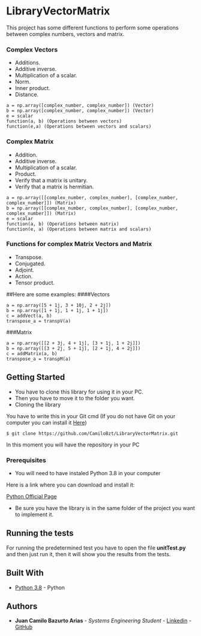 # LibraryVectorMatrix


This project has some different functions to perform some operations between complex numbers, vectors and matrix.

### Complex Vectors
- Additions.
- Additive inverse.
- Multiplication of a scalar.
- Norm.
- Inner product.
- Distance.

```
a = np.array([complex_number, complex_number]) (Vector)
b = np.array([complex_number, complex_number]) (Vector)
e = scalar
function(a, b) (Operations between vectors)
function(e,a) (Operations between vectors and scalars)
```

### Complex Matrix
- Addition.
- Additive inverse.
- Multiplication of a scalar.
- Product.
- Verify that a matrix is unitary.
- Verify that a matrix is hermitian.

```
a = np.array([[complex_number, complex_number], [complex_number, complex_number]]) (Matrix)
b = np.array([[complex_number, complex_number], [complex_number, complex_number]]) (Matrix)
e = scalar
function(a, b) (Operations between matrix)
function(e, a) (Operations between matrix and scalars)
```

### Functions for complex Matrix Vectors and Matrix
- Transpose.
- Conjugated.
- Adjoint.
- Action.
- Tensor product.


##Here are some examples:
####Vectors
```
a = np.array([5 + 1j, 3 + 10j, 2 + 2j])
b = np.array([1 + 1j, 1 + 1j, 1 + 1j])
c = addVect(a, b)
transpose_a = transpV(a)
```
###Matrix
```
a = np.array([[2 + 3j, 4 + 1j], [3 + 1j, 1 + 2j]])
b = np.array([[3 + 2j, 5 + 1j], [2 + 1j, 4 + 2j]])
c = addMatrix(a, b)
transpose_a = transpM(a)
```

## Getting Started

- You have to clone this library for using it in your PC.
- Then you have to move it to the folder you want.
- Cloning the library

You have to write this in your Git cmd (If you do not have Git on your computer you can install it [Here](https://git-scm.com/))
```git bash
$ git clone https://github.com/CamiloBzt/LibraryVectorMatrix.git
```

In this moment you will have the repository in your PC

### Prerequisites

- You will need to have instaled Python 3.8 in your computer

Here is a link where you can download and install it:

[Python Official Page](https://python.org/)

- Be sure you have the library is in the same folder of the project you want to implement it.


## Running the tests

For running the predetermined test you have to open the file **unitTest.py** and then just run it, then it will show you the results from the tests.


## Built With

* [Python 3.8](https://python.org/) - Python


## Authors

* **Juan Camilo Bazurto Arias** - *Systems Engineering Student* - [Linkedin](https://www.linkedin.com/in/juan-camilo-b-b65379105/) - [GitHub](https://github.com/CamiloBzt)
